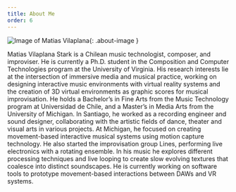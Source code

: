 ```yaml
---
title: About Me
order: 6
---
```


![Image of Matias Vilaplana](images/matiasvilaplana.jpg){: .about-image }

Matias Vilaplana Stark is a Chilean music technologist, composer, and improviser. He is currently a Ph.D. student in the Composition and Computer Technologies program at the University of Virginia. His research interests lie at the intersection of immersive media and musical practice, working on designing interactive music environments with virtual reality systems and the creation of 3D virtual environments as graphic scores for musical improvisation. He holds a Bachelor’s in Fine Arts from the Music Technology program at Universidad de Chile, and a Master’s in Media Arts from the University of Michigan. In Santiago, he worked as a recording engineer and sound designer, collaborating with the artistic fields of dance, theater and visual arts in various projects. At Michigan, he focused on creating movement-based interactive musical systems using motion capture technology. He also started the  improvisation group Lines, performing live electronics with a rotating ensemble. In his music he explores different processing techniques and live looping to create slow evolving textures that coalesce into distinct soundscapes. He is currently working on software tools to prototype movement-based interactions between DAWs and VR systems.
